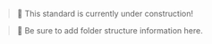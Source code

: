 > 🚧 This standard is currently under construction!

> 🚧 Be sure to add folder structure information here.